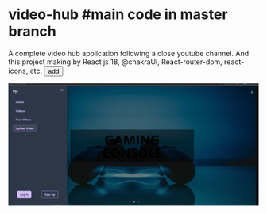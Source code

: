 # video-hub #main code in master branch
A complete video hub application following a close youtube channel. And this project making by React js 18, @chakraUi, React-router-dom, react-icons, etc. 
<button>add </button>

<img src='https://raw.githubusercontent.com/raihan-jishan/Github-cover-photo/main/images/Screenshot%20(131).png' alt='github photo' /> 

 
